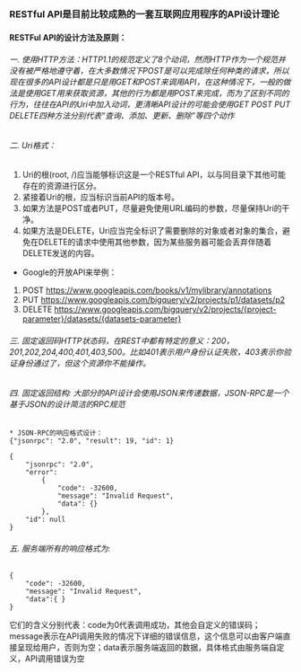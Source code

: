 ### RESTful API是目前比较成熟的一套互联网应用程序的API设计理论 
#### RESTFul API的设计方法及原则：

###### 一. 使用HTTP方法：HTTP1.1的规范定义了8个动词，然而HTTP作为一个规范并没有被严格地遵守着，在大多数情况下POST是可以完成除任何种类的请求，所以现在很多的API设计都是只是用GET和POST来调用API，在这种情况下，一般的做法是使用GET用来获取资源，其他的行为都是用POST来完成，而为了区别不同的行为，往往在API的Uri中加入动词，更清晰API设计的可能会使用GET POST PUT DELETE四种方法分别代表“查询、添加、更新、删除”等四个动作

###### 二. Uri格式：
1. Uri的根(root, /)应当能够标识这是一个RESTful API，以与同目录下其他可能存在的资源进行区分。
2. 紧接着Uri的根，应当标识当前API的版本号。
3. 如果方法是POST或者PUT，尽量避免使用URL编码的参数，尽量保持Uri的干净。
4. 如果方法是DELETE，Uri应当完全标识了需要删除的对象或者对象的集合，避免在DELETE的请求中使用其他参数，因为某些服务器可能会丢弃伴随着DELETE发送的内容。

* Google的开放API来举例：
 1. POST https://www.googleapis.com/books/v1/mylibrary/annotations
 2. PUT https://www.googleapis.com/bigquery/v2/projects/p1/datasets/p2
 3. DELETE https://www.googleapis.com/bigquery/v2/projects/{project-parameter}/datasets/{datasets-parameter}


###### 三. 固定返回码HTTP状态码，在REST中都有特定的意义：200，201,202,204,400,401,403,500。比如401表示用户身份认证失败，403表示你验证身份通过了，但这个资源你不能操作。

###### 四. 固定返回结构: 大部分的API设计会使用JSON来传递数据，JSON-RPC是一个基于JSON的设计简洁的RPC规范
	* JSON-RPC的响应格式设计：
	{"jsonrpc": "2.0", "result": 19, "id": 1}

	{
	    "jsonrpc": "2.0", 
	    "error": 
	        {
	            "code": -32600, 
	            "message": "Invalid Request",
	            "data": {}
	        }, 
	    "id": null
	}


###### 五. 服务端所有的响应格式为:

	{   
	    "code": -32600, 
	    "message": "Invalid Request", 
	    "data":{ }
	}
	
它们的含义分别代表：code为0代表调用成功，其他会自定义的错误码；message表示在API调用失败的情况下详细的错误信息，这个信息可以由客户端直接呈现给用户，否则为空；data表示服务端返回的数据，具体格式由服务端自定义，API调用错误为空



